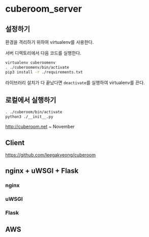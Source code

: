 # cuberoom_server

## 설정하기

환경을 격리하기 위하여 virtualenv를 사용한다.

서버 디렉토리에서 다음 코드를 실행한다.

```sh
virtualenv cuberoomenv
. ./cuberoomenv/bin/activate
pip3 install -r ./requirements.txt
```

라이브러리 설치가 다 끝났다면 `deactivate`를 실행하여 virtualenv를 끈다.

## 로컬에서 실행하기

```sh
. ./cuberoom/bin/activate
python3 ./__init__.py
```

http://cuberoom.net
~ November

## Client 
https://github.com/leegakyeong/cuberoom

## nginx + uWSGI + Flask
### nginx

### uWSGI

### Flask


## AWS



